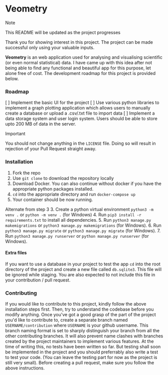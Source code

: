 # Veometry

> [!NOTE]
> This README will be updated as the project progresses

Thank you for showing interest in this project. The project can be made successful only using your valuable inputs.

**Veometry** is an web application used for analysing and visualising scientific (or even normal statistical) data. I have came up with this idea after not being able to find any functional and beautiful app for this purpose, let alone free of cost. The development roadmap for this project is provided below.

### Roadmap

[ ] Implement the basic UI for the project
[ ] Use various python libraries to implement a graph plotting application which allows users to manually create a database or upload a .csv/.txt file to import data
[ ] Implement a data storage system and user login system. Users should be able to store upto 200 MB of data in the server.

> [!IMPORTANT]
> You should not change anything in the `LICENSE` file. Doing so will result in rejection of your Pull Request straight away.

### Installation

1. Fork the repo
2. Use `git clone` to download the repository locally
3. Download Docker. You can also continue without docker if you have the appropriate python packages installed.
4. `cd` into the appropriate directory and run `docker-compose up`
5. Your container should be now running.

Alternate from step 3
3. Create a python virtual environment `python3 -m venv .` or `python -m venv .` (for Windows)
4. Run `pip3 install -r requirements.txt` to install all dependencies.
5. Run `python3 manage.py makemigrations` or `python3 manage.py makemigrations` (for Windows).
6. Run `python3 manage.py migrate` or `python3 manage.py migrate` (for Windows).
7. Run `python3 manage.py runserver` or `python manage.py runserver` (for Windows).


#### Extra files
If you want to use a database in your project to test the app `cd` into the root directory of the project and create a new file called `db.sqlite3`. This file will be ignored while staging. You are also expected to not include this file in your contribution / pull request.

### Contributing

If you would like to contribute to this project, kindly follow the above installation steps first. Then, try to understand the codebase before you modify anything. Once you've got a good grasp of the part of the project you'd like to contribute to, create a separate branch named `USERNAME/contribution` where `USERNAME` is your github username. This branch naming format is set to sharply distinguish your branch from all the other contributing branches. It will also prevent name clashes with branches created by the project maintainers to implement various features. At the time of writing this, no tests have been written so far. But testing shall soon be implemented in the project and you should preferrably also write a test to test your code. (You can leave the testing part for now as the project is still very small). Before creating a pull request, make sure you follow the above instructions.


